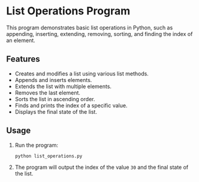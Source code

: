 # List Operations Program

This program demonstrates basic list operations in Python, such as appending, inserting, extending, removing, sorting, and finding the index of an element.

## Features

- Creates and modifies a list using various list methods.
- Appends and inserts elements.
- Extends the list with multiple elements.
- Removes the last element.
- Sorts the list in ascending order.
- Finds and prints the index of a specific value.
- Displays the final state of the list.

## Usage

1. Run the program:

    ```sh
    python list_operations.py
    ```

2. The program will output the index of the value `30` and the final state of the list.